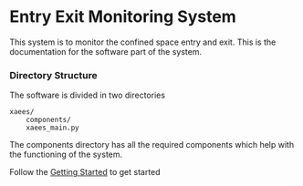 # Entry Exit Monitoring System
This system is to monitor the confined space entry and exit. This is the documentation for the software part of the system. 

### Directory Structure
The software is divided in two directories
```
xaees/
	components/
	xaees_main.py
```
The components directory has all the required components which help with the functioning of the system.

Follow the [Getting Started](getting_started.md) to get started
	
